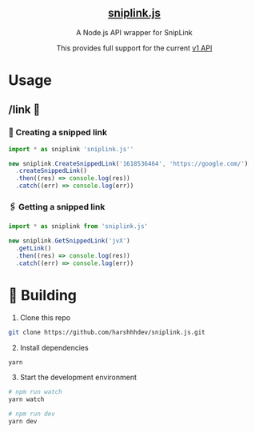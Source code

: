 <p align='center'>
    <a href="https://beta.sniplink.net/">
    <h2 align="center">sniplink.js</h2>
  </a>
  <p align="center">A Node.js API wrapper for SnipLink</p>
  <p align="center">This provides full support for the current <a href="https://beta.sniplink.net/api/docs/index.html">v1 API</a></p>
</p>

# Usage

## /link 📎

### 🔗 Creating a snipped link

```ts
import * as sniplink 'sniplink.js''

new sniplink.CreateSnippedLink('1618536464', 'https://google.com/')
  .createSnippedLink()
  .then((res) => console.log(res))
  .catch((err) => console.log(err))
```

### 🖇️ Getting a snipped link

```ts
import * as sniplink from 'sniplink.js'

new sniplink.GetSnippedLink('jvX')
  .getLink()
  .then((res) => console.log(res))
  .catch((err) => console.log(err))

```

# 🚀 Building

1. Clone this repo

```zsh
git clone https://github.com/harshhhdev/sniplink.js.git
```

2. Install dependencies

```zsh
yarn
```

3. Start the development environment

```zsh
# npm run watch
yarn watch

# npm run dev
yarn dev
```

